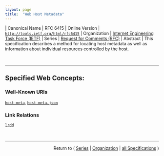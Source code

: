 ```yaml
---
layout: page
title:  "Web Host Metadata"
---
```


| Canonical Name | RFC 6415
| Online Version | [`http://tools.ietf.org/html/rfc6415`](http://tools.ietf.org/html/rfc6415)
| Organization | [Internet Engineering Task Force (IETF)](..  "List of specification series by this organization")
| Series | [Request for Comments (RFC)](.  "List of specifications in this series")
| Abstract | This specification describes a method for locating host metadata as well as information about individual resources controlled by the host.

<br/>
<hr/>

## Specified Web Concepts:

### Well-Known URIs

[`host-meta`](/concepts/well-known-uri/host-meta "The client obtains the host-meta document for a given host by sending an HTTP or an HTTPS GET request to the host for the &#34;/.well-known/host-meta&#34; path."), [`host-meta.json`](/concepts/well-known-uri/host-meta.json "Alternatively, the client MAY request a JRD representation by requesting the &#34;host-meta.json&#34; well-known document, by making a GET request for &#34;/.well-known/host-meta.json&#34;, following the same process used for &#34;/.well-known/host-meta&#34;.")

### Link Relations

[`lrdd`](/concepts/link-relation/lrdd "LRDD documents are linked to resources or host-meta documents using link templates with the &#34;lrdd&#34; relation type.")



<br/>
<hr/>

<p style="text-align: right">Return to ( <a href="./">Series</a> | <a href="../">Organization</a> | <a href="../../">all Specifications</a> )</p>